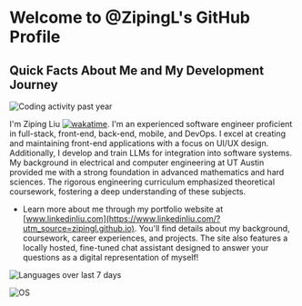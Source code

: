 # Welcome to @ZipingL's GitHub Profile
<!--
**ZipingL/zipingl** is a ✨ _special_ ✨ repository because its `README.md` (this file) appears on your GitHub profile.

Here are some ideas to get you started:

- 🔭 I’m currently working on ...
- 🌱 I’m currently learning ...
- 👯 I’m looking to collaborate on ...
- 🤔 I’m looking for help with ...
- 💬 Ask me about ...
- 📫 How to reach me: ...
- 😄 Pronouns: ...
- ⚡ Fun fact: ...
-->

## Quick Facts About Me and My Development Journey

![Coding activity past year](https://wakatime.com/share/@AWS/53e6e469-c8cf-463f-a208-4d99f0d6befc.svg)


I'm Ziping Liu [![wakatime](https://wakatime.com/badge/user/e012350f-8b4a-4ec4-ae89-56e558bfec5d.svg)](https://wakatime.com/@e012350f-8b4a-4ec4-ae89-56e558bfec5d). I'm an experienced software engineer proficient in full-stack, front-end, back-end, mobile, and DevOps. I excel at creating and maintaining front-end applications with a focus on UI/UX design. Additionally, I develop and train LLMs for integration into software systems.  My background in electrical and computer engineering at UT Austin provided me with a strong foundation in advanced mathematics and hard sciences. The rigorous engineering curriculum emphasized theoretical coursework, fostering a deep understanding of these subjects.

- Learn more about me through my portfolio website at [www.linkedinliu.com](https://www.linkedinliu.com/?utm_source=zipingl.github.io). You'll find details about my background, coursework, career experiences, and projects.  The site also features a locally hosted, fine-tuned chat assistant designed to answer your questions as a digital representation of myself!

![Languages over last 7 days](https://wakatime.com/share/@AWS/88a0dc24-fbe2-4e1a-928c-b64b09acc456.svg)

![OS](https://wakatime.com/share/@AWS/f3ac0359-141f-43f8-a6ca-286afdcbcc76.svg)

